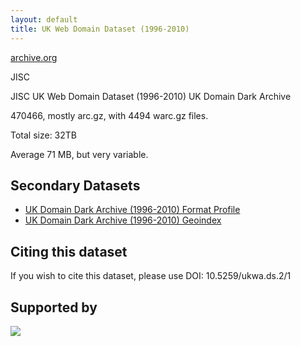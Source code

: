 ```yaml
---
layout: default
title: UK Web Domain Dataset (1996-2010)
---
```


[archive.org](http://www.archive.org/)

JISC

JISC UK Web Domain Dataset (1996-2010)
UK Domain Dark Archive

470466, mostly arc.gz, with 4494 warc.gz files.

Total size: 32TB

Average 71 MB, but very variable.

Secondary Datasets
------------------

* [UK Domain Dark Archive (1996-2010) Format Profile](fmt)
* [UK Domain Dark Archive (1996-2010) Geoindex](geo)


Citing this dataset
-------------------

If you wish to cite this dataset, please use DOI: 10.5259/ukwa.ds.2/1

Supported by
------------

[<img src="/opendata/images/jisc-logo-sml.png"/>](http://www.jisc.ac.uk/)



